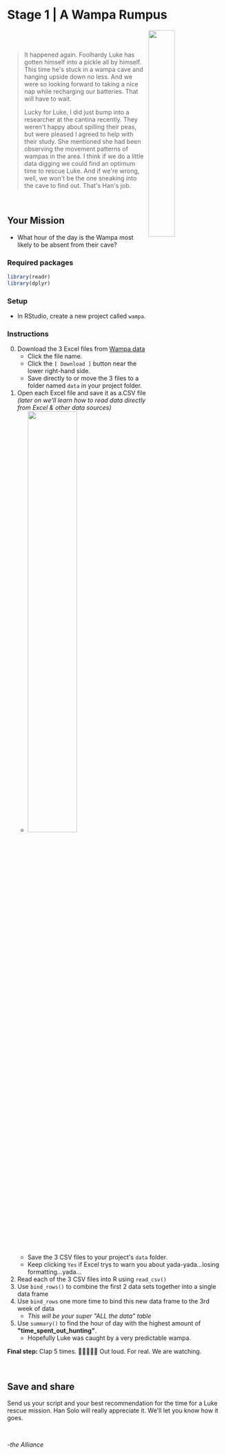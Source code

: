 # Stage 1 |  A Wampa Rumpus

<img src="https://i.ebayimg.com/images/g/gcQAAOSwkylfAyto/s-l1600.jpg" width="35%" align="right">

<br><br>

> It happened again. Foolhardy Luke has gotten himself into a pickle all by himself. This time he's stuck in a wampa cave and hanging upside down no less. And we were so looking forward to taking a nice nap while recharging our batteries. That will have to wait. 
>
> Lucky for Luke, I did just bump into a researcher at the cantina recently. They weren't happy about spilling their peas, but were pleased I agreed to help with their study. She mentioned she had been observing the movement patterns of wampas in the area. I think if we do a little data digging we could find an optimum time to rescue Luke. And if we're wrong, well, we won't be the one sneaking into the cave to find out. 
> That's Han's job. 

<br>

## Your Mission

- What hour of the day is the Wampa most likely to be absent from their cave?


### Required packages

```r
library(readr)
library(dplyr)
```

### Setup

- In RStudio, create a new project called `wampa`.

### Instructions

0. Download the 3 Excel files from [Wampa data](https://github.com/MPCA-data/tidytuesdays/tree/master/show-n-tell/R2D2_missions/stage_1_data)
    - Click the file name.
    - Click the `[ Download ]` button near the lower right-hand side.
    - Save directly to or move the 3 files to a folder named `data` in your project folder.
1. Open each Excel file and save it as a.CSV file *(later on we'll learn how to read data directly from Excel & other data sources)*
    - <img src="https://cdn4syt-solveyourtech.netdna-ssl.com/wp-content/uploads/2016/03/excel-2013-save-as-csv-4.jpg" width="50%" >
    - Save the 3 CSV files to your project's `data` folder.
    - Keep clicking `Yes` if Excel trys to warn you about yada-yada...losing formatting...yada...
2. Read each of the 3 CSV files into R using `read_csv()`
3. Use `bind_rows()` to combine the first 2 data sets together into a single data frame
4. Use `bind_rows` one more time to bind this new data frame to the 3rd week of data 
    - *This will be your super "ALL the data" table*
5. Use `summary()` to find the hour of day with the highest amount of **"time_spent_out_hunting"**. 
    - Hopefully Luke was caught by a very predictable wampa. 


**Final step:** Clap 5 times.  :clap::clap::clap::clap::clap: Out loud. For real. We are watching.

<br>

## Save and share
Send us your script and your best recommendation for the time for a Luke rescue mission. Han Solo will really appreciate it. We'll let you know how it goes. 

<br>

*-the Alliance*
